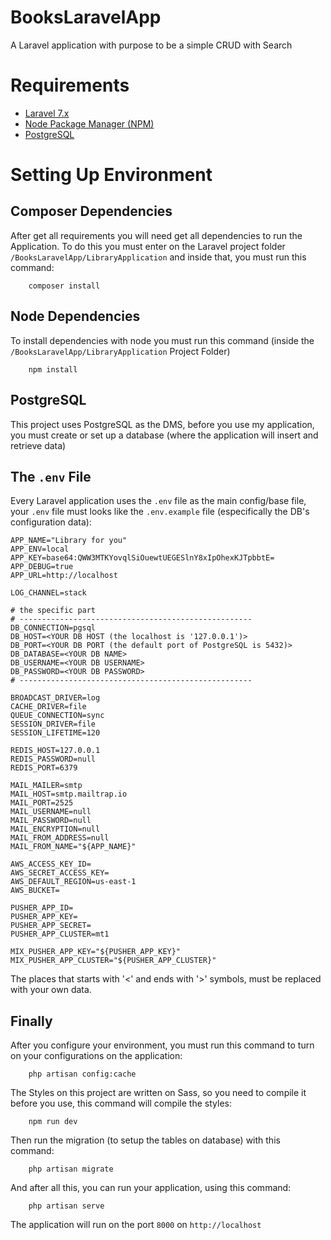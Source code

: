 # BooksLaravelApp
A Laravel application with purpose to be a simple CRUD with Search


# Requirements
- [Laravel 7.x](https://laravel.com/docs/7.x/installation)
- [Node Package Manager (NPM)](https://nodejs.org/en/download/)
- [PostgreSQL](https://www.postgresql.org/download/)

# Setting Up Environment
## Composer Dependencies
After get all requirements you will need get all dependencies to run the Application. 
To do this you must enter on the Laravel project folder
``` /BooksLaravelApp/LibraryApplication ```
and inside that, you must run this command:
```
    composer install
```

## Node Dependencies
To install dependencies with node you must run this command (inside the ``` /BooksLaravelApp/LibraryApplication ``` Project Folder)
```
    npm install
```

## PostgreSQL
This project uses PostgreSQL as the DMS, before you use my application, you must create or set up a database (where the application will insert and retrieve data)

## The ```.env``` File
Every Laravel application uses the ```.env``` file as the main config/base file, your ```.env``` file must looks like the ```.env.example``` file (especifically the DB's configuration data):
```
APP_NAME="Library for you"
APP_ENV=local
APP_KEY=base64:QWW3MTKYovqlSiOuewtUEGESlnY8xIpOhexKJTpbbtE=
APP_DEBUG=true
APP_URL=http://localhost

LOG_CHANNEL=stack

# the specific part
# ----------------------------------------------------
DB_CONNECTION=pgsql
DB_HOST=<YOUR DB HOST (the localhost is '127.0.0.1')>
DB_PORT=<YOUR DB PORT (the default port of PostgreSQL is 5432)>
DB_DATABASE=<YOUR DB NAME>
DB_USERNAME=<YOUR DB USERNAME>
DB_PASSWORD=<YOUR DB PASSWORD>
# ----------------------------------------------------

BROADCAST_DRIVER=log
CACHE_DRIVER=file
QUEUE_CONNECTION=sync
SESSION_DRIVER=file
SESSION_LIFETIME=120

REDIS_HOST=127.0.0.1
REDIS_PASSWORD=null
REDIS_PORT=6379

MAIL_MAILER=smtp
MAIL_HOST=smtp.mailtrap.io
MAIL_PORT=2525
MAIL_USERNAME=null
MAIL_PASSWORD=null
MAIL_ENCRYPTION=null
MAIL_FROM_ADDRESS=null
MAIL_FROM_NAME="${APP_NAME}"

AWS_ACCESS_KEY_ID=
AWS_SECRET_ACCESS_KEY=
AWS_DEFAULT_REGION=us-east-1
AWS_BUCKET=

PUSHER_APP_ID=
PUSHER_APP_KEY=
PUSHER_APP_SECRET=
PUSHER_APP_CLUSTER=mt1

MIX_PUSHER_APP_KEY="${PUSHER_APP_KEY}"
MIX_PUSHER_APP_CLUSTER="${PUSHER_APP_CLUSTER}"

```
The places that starts with '<' and ends with '>' symbols, must be replaced with your own data.

## Finally
After you configure your environment, you must run this command to turn on your configurations on the application:
```
    php artisan config:cache
```

The Styles on this project are written on Sass, so you need to compile it before you use, this command will compile the styles:
```
    npm run dev
```

Then run the migration (to setup the tables on database) with this command:
```
    php artisan migrate
```

And after all this, you can run your application, using this command:
```
    php artisan serve
```
The application will run on the port ```8000``` on ```http://localhost```
